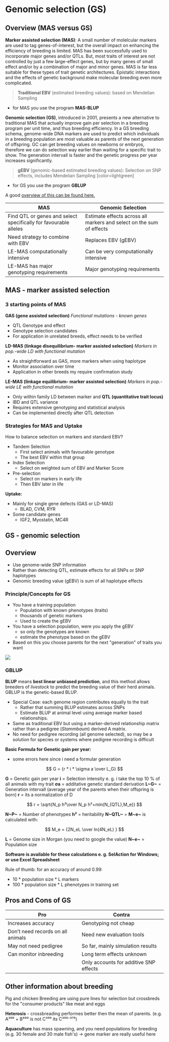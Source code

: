 # Genomic selection (GS)
## Overview (MAS versus GS)
**Marker assisted selection (MAS)**: A small number of molelcular markers are used to tag genes-of-interest, but the overall impact on enhancing the efficiency of breeding is limited. MAS has been successfully used to incorporate major genes and/or QTLs. But, most traits of interest are not controlled by just a few large-effect genes, but by many genes of small effect and/or by a combination of major and minor genes. MAS is far less suitable for these types of trait genetic architectures. Epistatic interactions and the effects of genetic background make molecular breeding even more complicated.
>**Traditional EBV** (estimated breeding values): based on Mendelian Sampling
* for MAS you use the program **MAS-BLUP**

**Genomic selection (GS)**, introduced in 2001, presents a new alternative to traditional MAS that actually improve gain per selection in a breeding program per unit time, and thus breeding efficiency. In a GS breeding schema, genome-wide DNA markers are used to predict which individuals in a breeding population are most valuable as parents of the next generation of offspring. GC can get breeding values on newborns or embryos, therefore we can do selection way earlier than waiting for a specific trait to show. The generation intervall is faster and the genetic progress per year increases significantly.

>**gEBV** (genomic-based estimated breeding values): Selection on SNP effects, includes Mendelian Sampling [color=lightgreen]
+ for GS you use the program **GBLUP**

A good [overview of this can be found here.](https://www.illumina.com/content/dam/illumina-marketing/documents/products/research_reviews/genomic-selection-in-agriculture.pdf)

|MAS|Genomic Selection|
|-|-|
|Find QTL or genes and select specifically for favourable alleles|Estimate effects across all markers and select on the sum of effects
|Need strategy to combine with EBV|Replaces EBV (gEBV)
|LE-MAS computationally intensive|Can be very computationally intensive
|LE-MAS has major genotyping requirements|Major genotyping requirements

## MAS - marker assisted selection
### 3 starting points of MAS
**GAS (gene assisted selection)**
*Functional mutations - known genes*
* QTL Genotype and effect
* Genotype selection candidates
* For application in unrelated breeds, effect needs to be verified

**LD-MAS (linkage disequilibrium- marker assisted selection)**
*Markers in pop.-wide LD with functional mutation*
* As straightforward as GAS, more markers when using haplotype
* Monitor association over time
* Application in other breeds my require confirmation study

**LE-MAS (linkage equilibrium- marker assisted selection)**
*Markers in pop.-wide LE with functional mutation*
* Only within family LD between marker and **QTL (quantitative trait locus)**
* IBD and QTL variance
* Requires extensive genotyping and statistical analysis
* Can be implemented directly after QTL detection

### Strategies for MAS and Uptake
How to balance selection on markers and standard EBV?
* Tandem Selection
  * First select animals with favourable genotype
  * The best EBV within that group
* Index Selection
  * Select on weighted sum of EBV and Marker Score
* Pre-selection
  * Select on markers in early life
  * Then EBV later in life

**Uptake:**
+ Mainly for single gene defects (GAS or LD-MAS)
    + BLAD, CVM, RYR
+ Some candidate genes
    + IGF2, Myostatin, MC4R

## GS - genomic selection
## Overview
* Use genome-wide SNP information
* Rather than detecting QTL, estimate effects for all SNPs or SNP haplotypes
* Genomic breeding value (gEBV) is sum of all haplotype effects

### Principle/Concepts for GS
* You have a training population
  * Population with known phenotypes (traits)
  * thousands of genetic markers
  * Used to create the gEBV
* You have a selection population, were you apply the gEBV
  * so only the genotypes are known
  * estimate the phenotype based on the gEBV
* Based on this you choose parents for the next "generation" of traits you want

![](http://www.cell.com/cms/attachment/2007959821/2030624957/gr4.jpg)

### GBLUP
**BLUP** means **best linear unbiased prediction**, and this method allows breeders of _livestock_ to predict the breeding value of their herd animals. GBLUP is the genetic-based BLUP.
* Special Case: each genome region contributes equally to the trait
  * Rather that summing BLUP estimates across SNPs
  * Estimate BLUP at animal level using average marker based relationships.
* Same as traditional EBV but using a marker-derived relationship matrix rather than a pedigree (*Stammbaum*) derived A matrix.
* No need for pedigree recording (all genome selected), so may be a solution for species or systems where pedigree recording is difficult

**Basic Formula for Genetic gain per year:**

* some errors here since i need a formular generation

$$
G = {r * i * \sigma a \over L_G}
$$

**G** = Genetic gain per year
**i** = Selection intensity e. g. i take the top 10 % of all animals with my trait
**σa** = additative genetic standard derivation
**L~G~** = Generation intervall (average year of the parents when their offspring is born)
**r** = its a normalization of D

$$
r = \sqrt{N_p h²\over N_p h²+min(N_{QTL},M_e)}
$$

**N~P~** = Number of phenotypes
**h²** = heritability
**N~QTL~** =
**M~e~** is calculated with:

$$
M_e = {2N_eL \over ln(4N_eL) }
$$

**L** = Genome size in Morgan (you need to google the value)
**N~e~** = Population size

**Software  is available for these calculations e. g. SelAction for Windows; or use Excel Spreadsheet**

Rule of thumb: for an accuracy of around 0.99:
  * 10 * population size * L markers
  * 100 * population size * L phenotypes in training set

## Pros and Cons of GS
|Pro|Contra|
|-|-|
|Increases accuracy|Genotyping  not cheap
|Don’t need records on all animals|Need new evaluation tools
|May not need pedigree|So far, mainly simulation results
|Can monitor inbreeding|Long term effects unknown
| |Only accounts for additive SNP effects

## Other information about breeding
Pig and chicken Breeding are using pure lines for selection but crossbreds for the "consumer products" like meat and eggs

**Heterosis** - crossbreading performes better then the mean of parents. (e.g. A³⁰⁰ + B⁴⁰⁰ is not C³⁵⁰ its C³⁵⁰⁻³⁷⁵)

**Aquaculture** has mass spawning, and you need populations for breeding (e.g. 30 female and 30 male fish's) -> gene marker are really useful here
